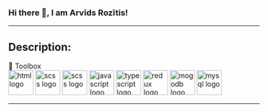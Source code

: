 ### Hi there 👋, I am Arvīds Rozītis!
---
Description: 
---
🧰 Toolbox
<br/>
<img src="https://cdn.worldvectorlogo.com/logos/html-1.svg" alt="html logo" width="50" height="50"/>
<img src="https://cdn.worldvectorlogo.com/logos/css-3.svg" alt="scss logo" width="50" height="50"/>
<img src="https://cdn.worldvectorlogo.com/logos/sass-1.svg" alt="scss logo" width="50" height="50"/>
<img src="https://cdn.worldvectorlogo.com/logos/logo-javascript.svg" alt="java script logo" width="50" height="50"/>
<img src="https://cdn.worldvectorlogo.com/logos/typescript.svg" alt="type script logo" width="50" height="50"/>
<img src="https://cdn.worldvectorlogo.com/logos/redux.svg" alt="redux logo" width="50" height="50"/>
<img src="https://cdn.worldvectorlogo.com/logos/mongodb-icon-1.svg" alt="mogodb logo" width="50" height="50"/>
<img src="https://cdn.worldvectorlogo.com/logos/mysql-6.svg" alt="mysql logo" width="50" height="50"/>


---

<!--
**ArvidsRozitis/ArvidsRozitis** is a ✨ _special_ ✨ repository because its `README.md` (this file) appears on your GitHub profile.


Here are some ideas to get you started:

- 🔭 I’m currently working on ...
- 🌱 I’m currently learning ...
- 👯 I’m looking to collaborate on ...
- 🤔 I’m looking for help with ...
- 💬 Ask me about ...
- 📫 How to reach me: ...
- 😄 Pronouns: ...
- ⚡ Fun fact: ...
-->
